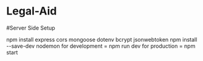 # Legal-Aid

#Server Side Setup

npm install express cors mongoose dotenv bcrypt jsonwebtoken
npm install --save-dev nodemon
for development = npm run dev
for production = npm start
